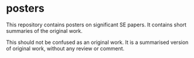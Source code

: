 # posters
This repository contains posters on significant SE papers. It contains short summaries of the original work.

This should not be confused as an original work. It is a summarised version of original work, without any review or comment.
